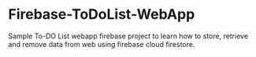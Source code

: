 # Firebase-ToDoList-WebApp

Sample To-DO List webapp firebase project to learn how to store, retrieve and remove data from web using firebase cloud firestore.
